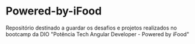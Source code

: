 # Powered-by-iFood
Repositório destinado a guardar os desafios e projetos realizados no bootcamp da DIO "Potência Tech Angular Developer - Powered by iFood"

